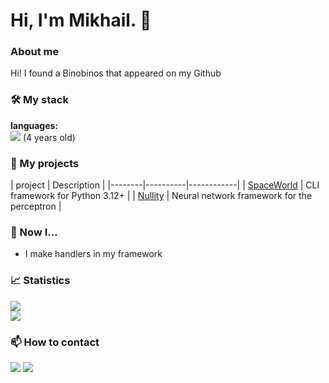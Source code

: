 # Hi, I'm Mikhail. 👋 

### About me
Hi! I found a Binobinos that appeared on my Github

### 🛠️ My stack
**languages:**  
<img src="https://img.shields.io/badge/Python-3776AB?style=flat&logo=python&logoColor=white"> (4 years old)


### 📂 My projects
| project | Description |
|--------|----------|------------|
| [SpaceWorld](https://github.com/Binobinos/SpaceWorld) | CLI framework for Python 3.12+ | 
| [Nullity](https://github.com/Binobinos/Nullity) | Neural network framework for the perceptron |


### 📌 Now I...
- I make handlers in my framework

### 📈 Statistics
![](https://github-readme-stats.vercel.app/api?username=Binobinos&show_icons=true&theme=radical&hide_border=true)  
![](https://github-readme-stats.vercel.app/api/top-langs/?username=Binobinos&layout=compact&theme=radical&hide_border=true)

### 📫 How to contact
<a href="mailto:binobinos.dev@gmail.com"><img src="https://img.shields.io/badge/Email-0078D4?style=flat&logo=microsoft-outlook&logoColor=white"></a>
<a href="https://t.me/binobinos"><img src="https://img.shields.io/badge/Telegram-26A5E4?style=flat&logo=telegram&logoColor=white"></a>
